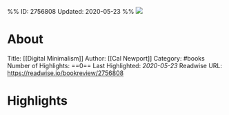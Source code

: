 %%
ID: 2756808
Updated: 2020-05-23
%%
![](https://images-na.ssl-images-amazon.com/images/I/51JIFuURUZL._SL500_.jpg)

# About
Title: [[Digital Minimalism]]
Author: [[Cal Newport]]
Category: #books
Number of Highlights: ==0==
Last Highlighted: *2020-05-23*
Readwise URL: https://readwise.io/bookreview/2756808

# Highlights 